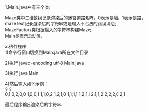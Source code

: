 1.Main.java中有三个类:  

Maze类中二维数组记录渲染后的迷宫道路矩阵，0表示是墙，1表示是路，mazeText记录渲染后的字符串或是输入不合法的错误消息;    
MazeFactory类根据输入的字符串构建Maze;  
Main类表示启动类.

2.执行程序  
1)命令行窗口切换到Main.java所在文件目录  

2)执行 javac -encoding utf-8 Main.java  

3)执行 java Main  

4)然后输入如下示例：  
3 3  
0,1 0,2;0,0 1,0;0,1 1,1;0,2 1,2;1,0 1,1;1,1 1,2;1,1 2,1;1,2 2,2;2,0 2,1  

最后程序输出渲染后的字符串.
